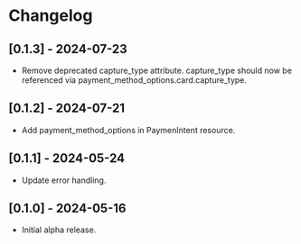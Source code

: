 # Changelog

## [0.1.3] - 2024-07-23

- Remove deprecated capture_type attribute. capture_type should now be referenced via payment_method_options.card.capture_type.

## [0.1.2] - 2024-07-21

- Add payment_method_options in PaymenIntent resource.

## [0.1.1] - 2024-05-24

- Update error handling.

## [0.1.0] - 2024-05-16

- Initial alpha release.
